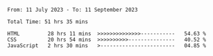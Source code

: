 <!--START_SECTION:waka-->

```all_time
From: 11 July 2023 - To: 11 September 2023

Total Time: 51 hrs 35 mins

HTML         28 hrs 11 mins  >>>>>>>>>>>>>>-----------   54.63 %
CSS          20 hrs 54 mins  >>>>>>>>>>---------------   40.52 %
JavaScript   2 hrs 30 mins   >------------------------   04.85 %
```

<!--END_SECTION:waka-->
